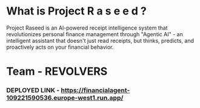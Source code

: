 # What is Project R a s e e d ?

Project Raseed is an Al-powered receipt intelligence system that revolutionizes personal finance management through "Agentic AI" - an intelligent assistant that doesn't just read receipts, but
thinks, predicts, and proactively acts on your financial behavior.

# Team - REVOLVERS

### DEPLOYED LINK - https://financialagent-109221590536.europe-west1.run.app/
